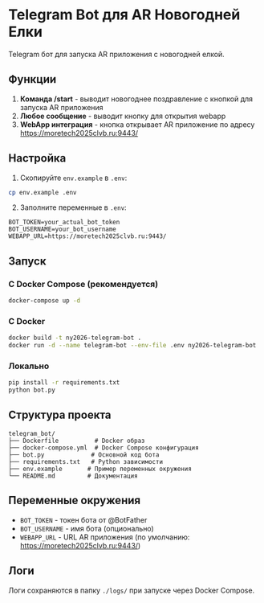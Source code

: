 # Telegram Bot для AR Новогодней Елки

Telegram бот для запуска AR приложения с новогодней елкой.

## Функции

1. **Команда /start** - выводит новогоднее поздравление с кнопкой для запуска AR приложения
2. **Любое сообщение** - выводит кнопку для открытия webapp
3. **WebApp интеграция** - кнопка открывает AR приложение по адресу https://moretech2025clvb.ru:9443/

## Настройка

1. Скопируйте `env.example` в `.env`:
```bash
cp env.example .env
```

2. Заполните переменные в `.env`:
```env
BOT_TOKEN=your_actual_bot_token
BOT_USERNAME=your_bot_username
WEBAPP_URL=https://moretech2025clvb.ru:9443/
```

## Запуск

### С Docker Compose (рекомендуется)
```bash
docker-compose up -d
```

### С Docker
```bash
docker build -t ny2026-telegram-bot .
docker run -d --name telegram-bot --env-file .env ny2026-telegram-bot
```

### Локально
```bash
pip install -r requirements.txt
python bot.py
```

## Структура проекта

```
telegram_bot/
├── Dockerfile          # Docker образ
├── docker-compose.yml  # Docker Compose конфигурация
├── bot.py             # Основной код бота
├── requirements.txt   # Python зависимости
├── env.example       # Пример переменных окружения
└── README.md         # Документация
```

## Переменные окружения

- `BOT_TOKEN` - токен бота от @BotFather
- `BOT_USERNAME` - имя бота (опционально)
- `WEBAPP_URL` - URL AR приложения (по умолчанию: https://moretech2025clvb.ru:9443/)

## Логи

Логи сохраняются в папку `./logs/` при запуске через Docker Compose.
